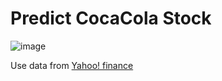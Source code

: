 # Predict CocaCola Stock

![image](https://user-images.githubusercontent.com/84081850/175771513-a0bb7da5-c190-4400-b5bb-044209bbbb35.png)

Use data from <a href="https://finance.yahoo.com/quote/KO?p=KO&.tsrc=fin-srch" target="_blank">Yahoo! finance</a>
